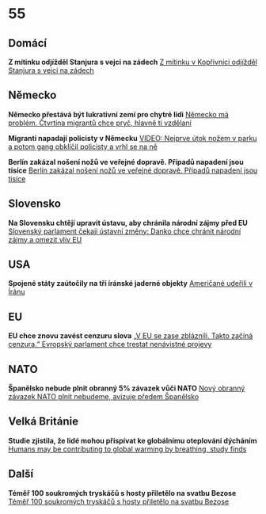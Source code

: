 # 55

## Domácí

**Z mítinku odjížděl Stanjura s vejci na zádech** [Z mítinku v Kopřivnici odjížděl Stanjura s vejci na zádech](https://www.novinky.cz/clanek/krimi-z-mitinku-v-koprivnici-odjizdel-stanjura-s-vejci-na-zadech-40527707)

## Německo

**Německo přestává být lukrativní zemí pro chytré lidi** [Německo má problém. Čtvrtina migrantů chce pryč, hlavně ti vzdělaní](https://www.idnes.cz/zpravy/zahranicni/nemecko-migranti-studie-navrat-domu-emigrace-diskriminace.A250618_160649_zahranicni_kha)

**Migranti napadají policisty v Německu** [VIDEO: Nejprve útok nožem v parku a potom gang obklíčil policisty a vrhl se na ně](https://www.echo24.cz/a/HqMKh/zpravy-svet-nemecko-hamburk-mladistvi-bitka-police)

**Berlín zakázal nošení nožů ve veřejné dopravě. Případů napadení jsou tisíce** [Berlín zakázal nošení nožů ve veřejné dopravě. Případů napadení jsou tisíce](https://www.idnes.cz/zpravy/zahranicni/berlin-nemecko-zakaz-noze.A250624_161750_zahranicni_jhr)

## Slovensko

**Na Slovensku chtějí upravit ústavu, aby chránila národní zájmy před EU** [Slovenský parlament čekají ústavní změny: Danko chce chránit národní zájmy a omezit vliv EU](https://www.novinky.cz/clanek/zahranicni-slovensky-parlament-cekaji-ustavni-zmeny-danko-chce-chranit-narodni-zajmy-a-omezit-vliv-eu-40525672)

## USA

**Spojené státy zaútočily na tři íránské jaderné objekty** [Američané udeřili v Íránu](https://www.novinky.cz/clanek/zahranicni-blizky-a-stredni-vychod-americane-zautocili-v-iranu-40526954)

## EU

**EU chce znovu zavést cenzuru slova** [„V EU se zase zbláznili. Takto začíná cenzura.“ Evropský parlament chce trestat nenávistné projevy](https://www.echo24.cz/a/HsgbF/zpravy-svet-evropsky-parlament-chce-trestat-nenavistne-projevy-kritika-cenzura-hraba)

## NATO

**Španělsko nebude plnit obranný 5% závazek vůči NATO** [Nový obranný závazek NATO plnit nebudeme, avizuje předem Španělsko](https://www.novinky.cz/clanek/zahranicni-evropa-novy-obranny-zavazek-nato-plnit-nebudeme-avizuje-predem-spanelsko-40527105)

## Velká Británie

**Studie zjistila, že lidé mohou přispívat ke globálnímu oteplování dýcháním** [Humans may be contributing to global warming by breathing, study finds](https://www.lbc.co.uk/news/humans-contributing-global-warming-breathing-study-finds/)

## Další

**Téměř 100 soukromých tryskáčů s hosty přiletělo na svatbu Bezose** [Téměř 100 soukromých tryskáčů s hosty přiletělo na svatbu Bezose](https://www.mercurynews.com/2025/06/24/bezos-sanchez-wedding-draws-fire/)
